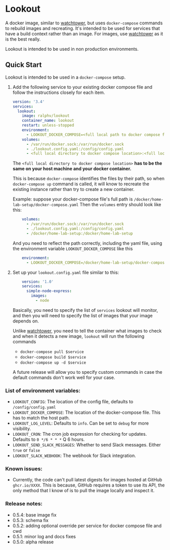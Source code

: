# Lookout

A docker image, similar to [watchtower](https://github.com/containrrr/watchtower), 
but uses `docker-compose` commands to rebuild images and recreating. 
It's intended to be used for services that have a build context rather than an image. For images, use [watchtower](https://github.com/containrrr/watchtower) as it is the best really. 

Lookout is intended to be used in non production environments.

## Quick Start

Lookout is intended to be used in a `docker-compose` setup.

1. Add the following service to your existing docker compose file and follow the instructions closely for each item.

    ```yaml
    version: '3.4'
    services:
      lookout:
        image: ralphv/lookout
        container_name: lookout
        restart: unless-stopped
        environment:
          - LOOKOUT_DOCKER_COMPOSE=<full local path to docker compose file>
        volumes:
          - /var/run/docker.sock:/var/run/docker.sock
          - ./lookout.config.yaml:/config/config.yaml
          - <full local directory to docker compose location>:<full local directory to docker compose location>
    ```
    
    The `<full local directory to docker compose location>` **has to be the same on your host machine and your docker container.** 
    
    This is because `docker-compose` identifies the files by their path, so when `docker-compose up` command is called, it will
    know to recreate the existing instance rather than try to create a new container. 
    
    Example: suppose your docker-compose file's full path is `/docker/home-lab-setup/docker-compose.yaml`
    Then the `volumes` entry should look like this:
    
    ```yaml
        volumes:
          - /var/run/docker.sock:/var/run/docker.sock
          - ./lookout.config.yaml:/config/config.yaml
          - /docker/home-lab-setup:/docker/home-lab-setup
    ```
    
    And you need to reflect the path correctly, including the yaml file, using the environment variable `LOOKOUT_DOCKER_COMPOSE` like this
    
    ```yaml
        environment:
          - LOOKOUT_DOCKER_COMPOSE=/docker/home-lab-setup/docker-compose.yaml
    ```
2. Set up your `lookout.config.yaml` file similar to this:

    ```yaml
        version: '1.0'
        services:
          simple-node-express:
            images:
              - node
    ```
    Basically, you need to specify the list of `services` lookout will monitor, and then
    you will need to specify the list of images that your image depends on.
    
    Unlike [watchtower](https://github.com/containrrr/watchtower), you need to tell the container what images to check and when it detects a new image, `lookout` will
    run the following commands
    - `docker-compose pull $service`
    - `docker-compose build $service`
    - `docker-compose up -d $service`
    
    A future release will allow you to specify custom commands in case the default commands don't work well for your case.

### List of environment variables:

- `LOOKOUT_CONFIG`: The location of the config file, defaults to `/config/config.yaml`
- `LOOKOUT_DOCKER_COMPOSE`: The location of the docker-compose file. This has to match the host path.
- `LOOKOUT_LOG_LEVEL`: Defaults to `info`. Can be set to `debug` for more visibility.
- `LOOKOUT_CRON`: The cron job expression for checking for updates. Defaults to `0 */6 * * *` Q 6 hours.
- `LOOKOUT_SEND_SLACK_MESSAGES`: Whether to send Slack messages. Either `true` or `false`
- `LOOKOUT_SLACK_WEBHOOK`: The webhook for Slack integration.

### Known issues:
* Currently, the code can't pull latest digests for images hosted at GitHub `ghcr.io/XXXX`. This is 
because, GitHub requires a token to use its API, the only method that I know of is to pull the image locally and inspect it.

### Release notes:
* 0.5.4: base image fix
* 0.5.3: schema fix
* 0.5.2: adding optional override per service for docker compose file and cwd
* 0.5.1: minor log and docs fixes
* 0.5.0: alpha release


